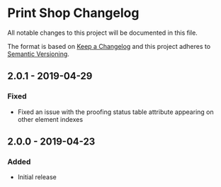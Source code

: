 # Print Shop Changelog

All notable changes to this project will be documented in this file.

The format is based on [Keep a Changelog](http://keepachangelog.com/) and this project adheres to [Semantic Versioning](http://semver.org/).



## 2.0.1 - 2019-04-29
### Fixed
- Fixed an issue with the proofing status table attribute appearing on other element indexes

## 2.0.0 - 2019-04-23
### Added
- Initial release
